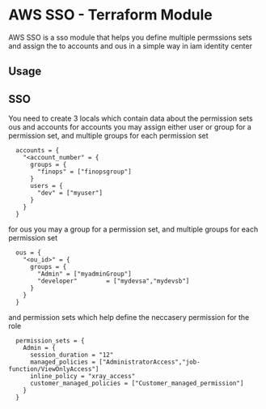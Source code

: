 # AWS SSO - Terraform Module

AWS SSO is a sso module that helps you define multiple permssions sets and assign the to accounts and ous in a simple way in iam identity center


## Usage

## SSO 
You need to create 3 locals which contain data about the permission sets ous and accounts
for accounts you may assign either user or group for a permission set, and multiple groups for each permission set
```hcl
  accounts = {
    "<account_number" = {
      groups = {
        "finops" = ["finopsgroup"]
      }
      users = {
        "dev" = ["myuser"]
      }
    }
  }
```
for ous you may a group for a permission set, and multiple groups for each permission set
```hcl
  ous = {
    "<ou_id>" = {
      groups = {
        "Admin" = ["myadminGroup"]
        "developer"        = ["mydevsa","mydevsb"]
      }
    }
  }
```

and permission sets which help define the neccasery permission for the role
```hcl
  permission_sets = {
    Admin = {
      session_duration = "12"
      managed_policies = ["AdministratorAccess","job-function/ViewOnlyAccess"]
      inline_policy = "xray_access"
      customer_managed_policies = ["Customer_managed_permission"]
    }
  }
```